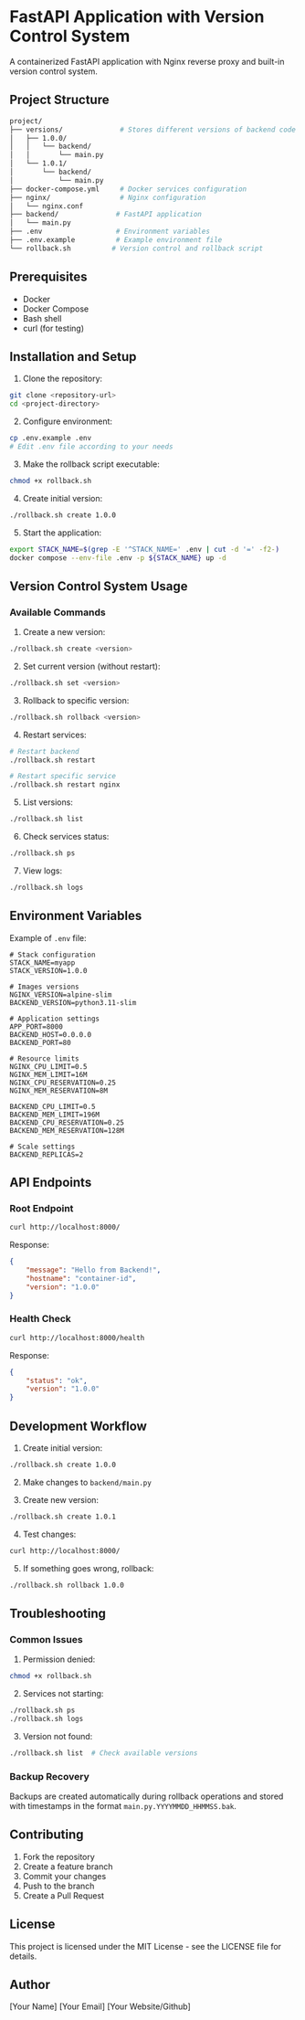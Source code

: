 # FastAPI Application with Version Control System

A containerized FastAPI application with Nginx reverse proxy and built-in version control system.

## Project Structure

```sh
project/
├── versions/              # Stores different versions of backend code
│   ├── 1.0.0/
│   │   └── backend/
│   │       └── main.py
│   └── 1.0.1/
│       └── backend/
│           └── main.py
├── docker-compose.yml     # Docker services configuration
├── nginx/                 # Nginx configuration
│   └── nginx.conf
├── backend/              # FastAPI application
│   └── main.py
├── .env                  # Environment variables
├── .env.example          # Example environment file
└── rollback.sh          # Version control and rollback script
```

## Prerequisites

* Docker
* Docker Compose
* Bash shell
* curl (for testing)

## Installation and Setup

1. Clone the repository:

```bash
git clone <repository-url>
cd <project-directory>
```

2. Configure environment:

```bash
cp .env.example .env
# Edit .env file according to your needs
```

3. Make the rollback script executable:

```bash
chmod +x rollback.sh
```

4. Create initial version:

```bash
./rollback.sh create 1.0.0
```

5. Start the application:

```bash
export STACK_NAME=$(grep -E '^STACK_NAME=' .env | cut -d '=' -f2-)
docker compose --env-file .env -p ${STACK_NAME} up -d
```

## Version Control System Usage

### Available Commands

1. Create a new version:

```bash
./rollback.sh create <version>
```

2. Set current version (without restart):

```bash
./rollback.sh set <version>
```

3. Rollback to specific version:

```bash
./rollback.sh rollback <version>
```

4. Restart services:

```bash
# Restart backend
./rollback.sh restart

# Restart specific service
./rollback.sh restart nginx
```

5. List versions:

```bash
./rollback.sh list
```

6. Check services status:

```bash
./rollback.sh ps
```

7. View logs:

```bash
./rollback.sh logs
```

## Environment Variables

Example of `.env` file:

```env
# Stack configuration
STACK_NAME=myapp
STACK_VERSION=1.0.0

# Images versions
NGINX_VERSION=alpine-slim
BACKEND_VERSION=python3.11-slim

# Application settings
APP_PORT=8000
BACKEND_HOST=0.0.0.0
BACKEND_PORT=80

# Resource limits
NGINX_CPU_LIMIT=0.5
NGINX_MEM_LIMIT=16M
NGINX_CPU_RESERVATION=0.25
NGINX_MEM_RESERVATION=8M

BACKEND_CPU_LIMIT=0.5
BACKEND_MEM_LIMIT=196M
BACKEND_CPU_RESERVATION=0.25
BACKEND_MEM_RESERVATION=128M

# Scale settings
BACKEND_REPLICAS=2
```

## API Endpoints

### Root Endpoint

```bash
curl http://localhost:8000/
```

Response:

```json
{
    "message": "Hello from Backend!",
    "hostname": "container-id",
    "version": "1.0.0"
}
```

### Health Check

```bash
curl http://localhost:8000/health
```

Response:

```json
{
    "status": "ok",
    "version": "1.0.0"
}
```

## Development Workflow

1. Create initial version:

```bash
./rollback.sh create 1.0.0
```

2. Make changes to `backend/main.py`

3. Create new version:

```bash
./rollback.sh create 1.0.1
```

4. Test changes:

```bash
curl http://localhost:8000/
```

5. If something goes wrong, rollback:

```bash
./rollback.sh rollback 1.0.0
```

## Troubleshooting

### Common Issues

1. Permission denied:

```bash
chmod +x rollback.sh
```

2. Services not starting:

```bash
./rollback.sh ps
./rollback.sh logs
```

3. Version not found:

```bash
./rollback.sh list  # Check available versions
```

### Backup Recovery

Backups are created automatically during rollback operations and stored with timestamps in the format `main.py.YYYYMMDD_HHMMSS.bak`.

## Contributing

1. Fork the repository
2. Create a feature branch
3. Commit your changes
4. Push to the branch
5. Create a Pull Request

## License

This project is licensed under the MIT License - see the LICENSE file for details.

## Author

[Your Name]
[Your Email]
[Your Website/Github]
